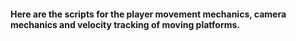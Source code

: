 #### Here are the scripts for the player movement mechanics, camera mechanics and velocity tracking of moving platforms.
